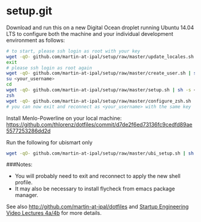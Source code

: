 setup.git
=========
Download and run this on a new Digital Ocean droplet running Ubuntu 14.04 LTS to
configure both the machine and your individual development environment as
follows:

```sh
# to start, please ssh login as root with your key
wget -qO- github.com/martin-at-ipal/setup/raw/master/update_locales.sh | sh
exit
# please ssh login as root again
wget -qO- github.com/martin-at-ipal/setup/raw/master/create_user.sh | sh -s <your_username>
su <your_username>
cd
wget -qO- github.com/martin-at-ipal/setup/raw/master/setup.sh | sh -s <your_username>
zsh
wget -qO- github.com/martin-at-ipal/setup/raw/master/configure_zsh.sh | zsh
# you can now exit and reconnect as <your_username> with the same key

```
Install Menlo-Powerline on your local machine: https://github.com/thlorenz/dotfiles/commit/d7de2f6ed73136fc9cedfd89ae5577253286dd2d

Run the following for ubismart only
```sh
wget -qO- github.com/martin-at-ipal/setup/raw/master/ubi_setup.sh | sh
```

###Notes: 
* You will probably need to exit and reconnect to apply the new shell profile.
* It may also be necessary to install flycheck from emacs package manager.

See also http://github.com/martin-at-ipal/dotfiles and
[Startup Engineering Video Lectures 4a/4b](https://class.coursera.org/startup-001/lecture/index)
for more details.





